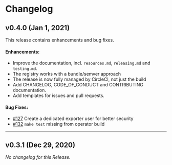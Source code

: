 # Changelog

## v0.4.0 (Jan 1, 2021)

This release contains enhancements and bug fixes.

#### Enhancements:

- Improve the documentation, incl. `resources.md`, `releasing.md` and
  `testing.md`.
- The registry works with a bundle/semver approach
- The release is now fully managed by CircleCI, not just the build
- Add CHANGELOG, CODE_OF_CONDUCT and CONTRIBUTING documentation.
- Add templates for issues and pull requests.

#### Bug Fixes:

- [#127](https://github.com/blaqkube/mysql-operator/issues/127) Create a
  dedicated exporter user for better security
- [#132](https://github.com/blaqkube/mysql-operator/issues/132) `make test`
  missing from operator build

---

## v0.3.1 (Dec 29, 2020)

*No changelog for this Release.*
